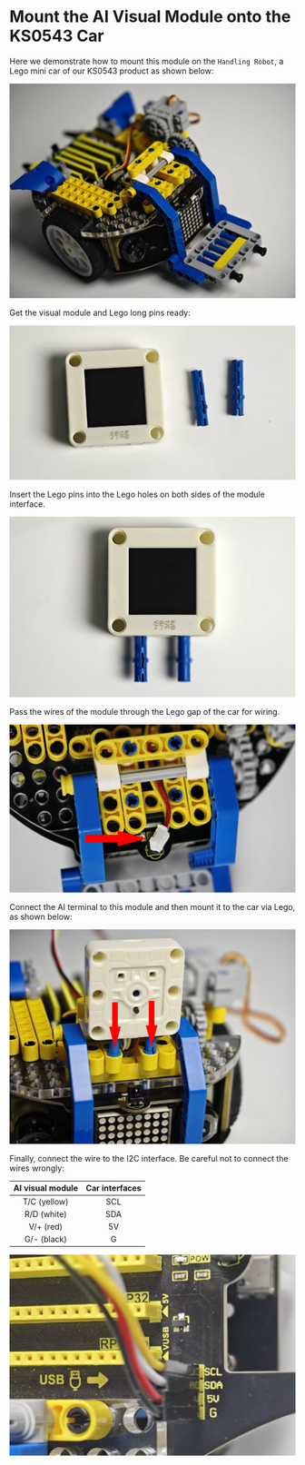 # Mount the AI Visual Module onto the KS0543 Car

Here we demonstrate how to mount this module on the `Handling Robot`, a Lego mini car of our KS0543 product as shown below:

![install-1](./media/install-1.png)

Get the visual module and Lego long pins ready:

![install-2](./media/install-2.png)

Insert the Lego pins into the Lego holes on both sides of the module interface.

![install-3](./media/install-3.png)

Pass the wires of the module through the Lego gap of the car for wiring.

![install-4](./media/install-4.png)

Connect the AI terminal to this module and then mount it to the car via Lego, as shown below:

![install-5](./media/install-5.png)

Finally, connect the wire to the I2C interface. Be careful not to connect the wires wrongly:

| AI visual module | Car interfaces |
| :--------------: | :------------: |
|   T/C (yellow)   |      SCL       |
|   R/D (white)    |      SDA       |
|    V/+ (red)     |       5V       |
|   G/- (black)    |       G        |

![install-6](./media/install-6.png)